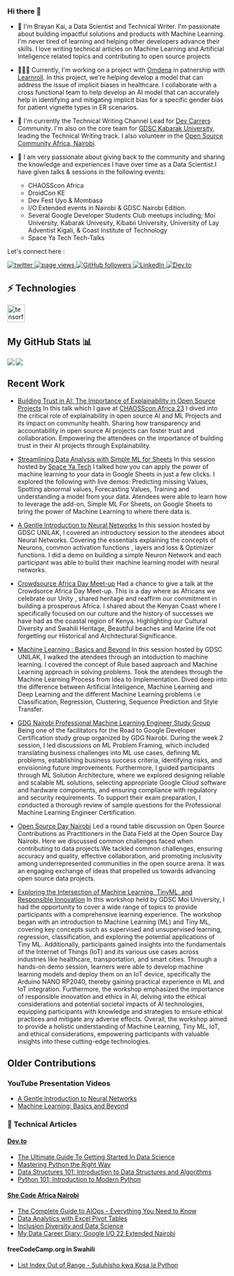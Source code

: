 ### Hi there 👋

- 🤖 I'm Brayan Kai, a Data Scientist and Technical Writer. I'm passionate about building impactful solutions and products with Machine Learning. I'm never tired of learning and helping other developers advance their skills. I love writing technical articles on Machine Learning and Artificial Inteligence related topics and contributing to open source projects

- 👨🏽‍💻 Currently, I'm working on a project with [Omdena](https://omdena.com/) in patnership with [Learnroll](https://www.learnroll.com/). In this project, we're helping develop a model that can address the issue of implicit biases in healthcare. I collaborate with a cross functional team to help develop an AI model that can accurately help in identifying and mitigating implicit bias for a specific gender bias for patient vignette types in ER scenarios.

- 👥 I'm currently the Technical Writing Channel Lead for [Dev Carrers](https://devcareer.io/) Community. I'm also on the core team for [GDSC Kabarak University](https://gdsc.community.dev/kabarak-university/), leading the Technical Writing track. I also volunteer in the [Open Source Community Africa, Nairobi](https://github.com/OSCA-Nairobi). 

- 🚀 I am very passionate about giving back to the community and sharing the knowledge and experiences I have over time as a Data Scientist.I have given talks & sessions in the following events:
    - CHAOSScon Africa 
    - DroidCon KE
    - Dev Fest Uyo & Mombasa 
    - I/O Extended events in Nairobi & GDSC Nairobi Edition.
    - Several Google Developer Students Club meetups including; Moi University, Kabarak Univesity, Kibabii University, University of Lay Adventist Kigali, & Coast Institute of Technology 
    - Space Ya Tech Tech-Talks

Let's connect here : 

<p align="left">
  <a href="https://twitter.com/Kai_mwanyumba">
    <img src="https://img.shields.io/twitter/follow/Kai_mwanyumba?paulodhiamboh?color=green&logo=twitter" alt="twitter" />
  </a>
  <a href="https://github.com/mwanyumba7/mwanyumba7">
    <img src="https://visitor-badge.laobi.icu/badge?page_id=mwanyumba7.mwanyumba7" alt="page views" />
  </a>
 
  <a href="https://github.com/mwanyumba7?tab=followers">
    <img alt="GitHub followers" src="https://img.shields.io/github/followers/mwanyumba7?color=green&logo=github">
  </a>
  <a href="https://www.linkedin.com/in/brayan-mwanyumba-309498227 ">
    <img alt="LinkedIn" src="https://img.shields.io/badge/LinkedIn-0077B5?logo=linkedin&logoColor=white">
  </a>
  <a href="https://dev.to/brayan_kai">
    <img alt="Dev.to" src="https://img.shields.io/badge/Dev.to-Dev.to-blue">
  </a>
</p>

## ⚡️ Technologies

<p align="left"> <a href="https://www.tensorflow.org" target="_blank" rel="noreferrer"> <img src="https://www.vectorlogo.zone/logos/tensorflow/tensorflow-icon.svg" alt="tensorflow" width="40" height="40"/> </a> </p>

## My GitHub Stats 📊
<a href="https://github.com/anuraghazra/github-readme-stats">
<img align="left" src="https://github-readme-stats.vercel.app/api?username=mwanyumba7&count_private=true&show_icons=true" />
</a>
<a href="https://github.com/anuraghazra/convoychat">
<img align="center" src="https://github-readme-stats.vercel.app/api/top-langs/?username=mwanyumba7" />
</a>

<br>

## Recent Work

- [Building Trust in AI: The Importance of Explainability in Open Source Projects](https://twitter.com/chaoss_africa/status/1666444906263461888?t=TPglCUOhBmgg7WNpcjH2CA&s=19) In this talk which I gave at [CHAOSScon Africa 23](https://chaoss.community/chaosscon-2023-africa/) I dived into the critical role of explainability in open source AI and ML Projects and its impact on community health. Sharing how transparency and accountability in open source AI projects can foster trust and collaboration. Empowering the attendees on the importance of building trust in their AI projects through Explainability.  

- [Streamlining Data Analysis with Simple ML for Sheets](https://www.eventbrite.com/e/streamlining-data-analysis-with-simple-ml-for-sheets-tickets-649937258837) In this session hosted by [Space Ya Tech](https://twitter.com/spaceyatech) I talked how you can apply the power of machine learning to your data in Google Sheets in just a few clicks. I explored the following with live demos: Predicting missing Values, Spotting abnormal values, Forecasting Values, Training and understanding a model from your data. Atendees were able to learn how to leverage the add-on, Simple ML For Sheets, on Google Sheets to bring the power of Machine Learning to where there data is. 


- [A Gentle Introduction to Neural Networks](https://youtu.be/_L5Kfy0gpWY) In this session hosted by GDSC UNILAK, I covered an introductory session to the atendees about Neural Networks. Covering the essentials explaining the concepts of Neurons, common activation functions  , layers and loss & Optimizer functions. I did a demo on building a simple Neuron Network and each participant was able to build their machine learning model with neural networks.

- [Crowdsource Africa Day Meet-up](https://www.linkedin.com/posts/brayan-mwanyumba-309498227_googlecrowdsource-activity-7069036903802503168-LB_S?utm_source=share&utm_medium=member_desktop) Had a chance to give a talk at the Crowdsorce Africa Day Meet-up. This is a day where as Africans we celebrate our Unity , shared heritage and reaffirm our commitment in building a prosperous Africa. I shared about the Kenyan Coast where I specifically focused on our culture and the history of successes we have had as the coastal region of Kenya. Highlighting our Cultural Diversity and Swahili Heritage, Beautiful beaches and Marine life not forgetting our Historical and Architectural Significance.

- [Machine Learning : Basics and Beyond](https://youtu.be/GzcIodiTCVc) In this session hosted by GDSC UNILAK, I walked the atendees through an intoduction to machine learning. I covered the concept of Rule based aaproach and Machine Learning approach in solving problems. Took the atendees through the Machine Learning Process from Idea to Implementation. Dived deep into the difference between Artificial Inteligence, Machine Learning and Deep Learning and the different Machine Learning problems i.e Classification, Regression, Clustering, Sequence Prediction and Style Transfer. 

- [GDG Nairobi Professional Machine Learning Engineer Study Group](https://gdg.community.dev/events/details/google-gdg-nairobi-presents-certification-study-group-professional-machine-learning-2023-05-18/cohost-gdg-nairobi) Being one of the facilitators for the Road to Google Developer Certification study group organized by GDG Nairobi. During the week 2 session, I led discussions on ML Problem Framing, which included translating business challenges into ML use cases, defining ML problems, establishing business success criteria, identifying risks, and envisioning future improvements. Furthermore, I guided participants through ML Solution Architecture, where we explored designing reliable and scalable ML solutions, selecting appropriate Google Cloud software and hardware components, and ensuring compliance with regulatory and security requirements. To support their exam preparation, I conducted a thorough review of sample questions for the Professional Machine Learning Engineer Certification.

- [Open Source Day Nairobi](https://twitter.com/osca_nairobi/status/1634526519287595009) Led a round table discussion on Open Source Contributions as Practitioners in the Data Field at the Open Source Day Nairobi. Here we discussed common challenges faced when contributing to data projects.We tackled common challenges, ensuring accuracy and quality, effective collaboration, and promoting inclusivity among underrepresented communities in the open source arena. It was an engaging exchange of ideas that propelled us towards advancing open source data projects.

- [Exploring the Intersection of Machine Learning, TinyML, and Responsible Innovation](https://gdsc.community.dev/events/details/developer-student-clubs-moi-university-presents-exploring-the-intersection-of-machine-learning-iot-and-responsible-innovation/) In this workshop held by GDSC Moi University, I had the opportunity to cover a wide range of topics to provide participants with a comprehensive learning experience. The workshop began with an introduction to Machine Learning (ML) and Tiny ML, covering key concepts such as supervised and unsupervised learning, regression, classification, and exploring the potential applications of Tiny ML. Additionally, participants gained insights into the fundamentals of the Internet of Things (IoT) and its various use cases across industries like healthcare, transportation, and smart cities. Through a hands-on demo session, learners were able to develop machine learning models and deploy them on an IoT device, specifically the Arduino NANO RP2040, thereby gaining practical experience in ML and IoT integration. Furthermore, the workshop emphasized the importance of responsible innovation and ethics in AI, delving into the ethical considerations and potential societal impacts of AI technologies, equipping participants with knowledge and strategies to ensure ethical practices and mitigate any adverse effects. Overall, the workshop aimed to provide a holistic understanding of Machine Learning, Tiny ML, IoT, and ethical considerations, empowering participants with valuable insights into these cutting-edge technologies.

## Older Contributions

### YouTube Presentation Videos

- [A Gentle Introduction to Neural Networks](https://youtu.be/_L5Kfy0gpWY)
- [Machine Learning: Basics and Beyond](https://youtu.be/GzcIodiTCVc)

### 🔖 Technical Articles

#### [Dev.to](https://dev.to/brayan_kai)

- [The Ultimate Guide To Getting Started In Data Science](https://dev.to/brayan_kai/the-ultimate-guide-to-getting-started-in-data-science-4h9b)
- [Mastering Python the Right Way](https://dev.to/brayan_kai/mastering-python-the-right-way-2gi)
- [Data Structures 101: Introduction to Data Structures and Algorithms](https://dev.to/brayan_kai/introduction-to-data-structures-and-algorithms-with-python-3jhn)
- [Python 101: Introduction to Modern Python](https://dev.to/brayan_kai/python-101-introduction-to-modern-python-2757)

#### [She Code Africa Nairobi](https://scanairobi.hashnode.dev/)

- [The Complete Guide to AIOps - Everything You Need to Know](https://scanairobi.hashnode.dev/the-complete-guide-to-aiops-everything-you-need-to-know)
- [Data Analytics with Excel Pivot Tables](https://scanairobi.hashnode.dev/data-analytics-with-excel-pivot-tables)
- [Inclusion Diversity and Data Science](https://scanairobi.hashnode.dev/inclusion-diversity-and-data-science)
- [My Data Career Diary: Google I/O 22 Extended Nairobi](https://scanairobi.hashnode.dev/my-data-career-diary-google-io-22-extended-nairobi)

#### freeCodeCamp.org in Swahili

- [List Index Out of Range - Suluhisho kwa Kosa la Python](https://www.freecodecamp.org/swahili/news/list-index-out-of-range-suluhisho/)



<!--
**mwanyumba7/mwanyumba7** is a ✨ _special_ ✨ repository because its `README.md` (this file) appears on your GitHub profile.

Here are some ideas to get you started:

- 🔭 I’m currently working on ...
- 🌱 I’m currently learning ...
- 👯 I’m looking to collaborate on ...
- 🤔 I’m looking for help with ...
- 💬 Ask me about ...
- 📫 How to reach me: ...
- 😄 Pronouns: ...
- ⚡ Fun fact: ...
-->
